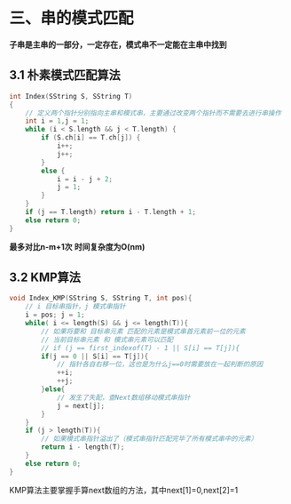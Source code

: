# 三、串的模式匹配

**子串是主串的一部分，一定存在，模式串不一定能在主串中找到**

## 3.1 朴素模式匹配算法
~~~C
int Index(SString S, SString T)
{
	// 定义两个指针分别指向主串和模式串，主要通过改变两个指针而不需要去进行串操作
	int i = 1,j = 1;
	while (i < S.length && j < T.length) {
		if (S.ch[i] == T.ch[j]) {
			i++;
			j++;
		}
		else {
			i = i - j + 2;
			j = 1;
		}
	}
	if (j == T.length) return i - T.length + 1;
	else return 0;
}
~~~

**最多对比n-m+1次**
**时间复杂度为O(nm)**

## 3.2 KMP算法
~~~C
void Index_KMP(SString S, SString T, int pos){
	// i 目标串指针，j 模式串指针
    i = pos; j = 1;
    while( i <= length(S) && j <= length(T)){
        // 如果将要和 目标串元素 匹配的元素是模式串首元素前一位的元素
        // 当前目标串元素 和 模式串元素可以匹配
        // if (j == first_indexof(T) - 1 || S[i] == T[j]){
        if(j == 0 || S[i] == T[j]){
        	// 指针各自右移一位，这也是为什么j==0时需要放在一起判断的原因
            ++i;
            ++j;
        }else{
            // 发生了失配，查Next数组移动模式串指针
            j = next[j];
        }
    }
    if (j > length(T)){
        // 如果模式串指针溢出了（模式串指针匹配完毕了所有模式串中的元素）
    	return i - length(T);
    }
    else return 0;
}
~~~

KMP算法主要掌握手算next数组的方法，其中next[1]=0,next[2]=1
